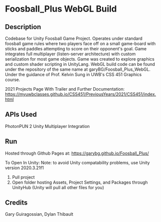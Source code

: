 # Foosball_Plus WebGL Build

## Description
Codebase for Unity Foosball Game Project. Operates under standard foosball game rules where two players face off on a small game-board with sticks and paddles attempting to score on their opponent's goal. Game integrates full multiplayer (listen-server architecture) with custom serialization for most game objects. Game was created to explore graphics and custom shader scripting in UnityLang. WebGL build code can be found under the repository of the same name at garyBG/Foosball_Plus_WebGL. Under the guidance of Prof. Kelvin Sung in UWB's CSS 451 Graphics course.

2021 Projects Page With Trailer and Further Documentation: https://myuwbclasses.github.io/CSS451/PreviousYears/2021/CSS451/index.html

## APIs Used
PhotonPUN 2 Unity Multiplayer Integration

## Run
Hosted through Github Pages at: https://garybg.github.io/Foosball_Plus/

To Open In Unity:
Note: to avoid Unity compatability problems, use Unity version 2020.3.21f1
1. Pull project
2. Open folder hosting Assets, Project Settings, and Packages through UnityHub (Unity will pull all other files for you)
## Credits
Gary Guiragossian, Dylan Thibault
